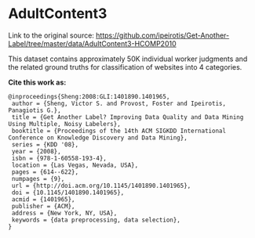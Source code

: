 # AdultContent3

Link to the original source: https://github.com/ipeirotis/Get-Another-Label/tree/master/data/AdultContent3-HCOMP2010

This dataset contains approximately 50K individual worker judgments and the related ground truths for classification of websites into 4 categories. 

**Cite this work as:**
```
@inproceedings{Sheng:2008:GLI:1401890.1401965,
 author = {Sheng, Victor S. and Provost, Foster and Ipeirotis, Panagiotis G.},
 title = {Get Another Label? Improving Data Quality and Data Mining Using Multiple, Noisy Labelers},
 booktitle = {Proceedings of the 14th ACM SIGKDD International Conference on Knowledge Discovery and Data Mining},
 series = {KDD '08},
 year = {2008},
 isbn = {978-1-60558-193-4},
 location = {Las Vegas, Nevada, USA},
 pages = {614--622},
 numpages = {9},
 url = {http://doi.acm.org/10.1145/1401890.1401965},
 doi = {10.1145/1401890.1401965},
 acmid = {1401965},
 publisher = {ACM},
 address = {New York, NY, USA},
 keywords = {data preprocessing, data selection},
}
```